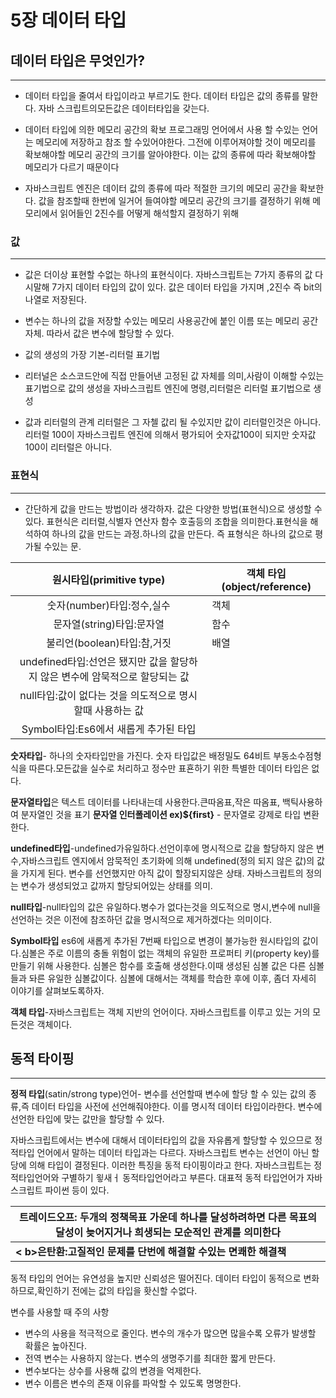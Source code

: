# 5장 데이터 타입

## 데이터 타입은 무엇인가?

---------------------------------------------------------------------------

- 데이터 타입을 줄여서 타입이라고 부르기도 한다. 데이터 타입은 값의 종류를 말한다. 자바 스크립트의모든값은 데이터타입을 갖는다.

- 데이터 타입에 의한 메모리 공간의 확보
  프로그래밍 언어에서 사용 할 수있는 언어는 메모리에 저장하고 참조 할 수있어야한다. 그전에 이루어져야할 것이 메모리를 확보해야할 메모리 공간의 크기를 알아야한다. 이는 값의 종류에 따라 확보해야할 메모리가 다르기 때문이다  
- 자바스크립트 엔진은 데이터 값의 종류에 따라 적절한 크기의 메모리 공간을 확보한다.
   값을 참조할때 한번에 일거어 들여야할 메모리 공간의 크기를 결정하기 위해
  메모리에서 읽어들인 2진수를 어떻게 해석할지 결정하기 위해

### 값

---------------------------------------------------------------------------

- 값은 더이상 표현할 수없는 하나의 표현식이다.
   자바스크립트는 7가지 종류의 값 다시말해 7가지 데이터 타입의 값이 있다. 값은 데이터 타입을 가지며 ,2진수 즉 bit의 나열로 저장된다.

- 변수는 하나의 값을 저장할 수있는 메모리 사용공간에 붙인 이름 또는 메모리 공간 자체. 따라서 값은 변수에 할당할 수 있다.

- 값의 생성의 가장 기본-리터럴 표기법 
- 리터널은 소스코드안에 직접 만들어낸 고정된 값 자체를 의미,사람이 이해할 수있는 표기법으로 값의 생성을 자바스크립트 엔진에 명령,리터럴은 리터럴 표기법으로 생성
- 값과 리터럴의 관계
  리터럴은 그 자첼 값리 될 수있지만 값이 리터럴인것은 아니다. 리터럴 100이 자바스크립트 엔진에 의해서 평가되어 숫자값100이 되지만 숫자값 100이 리터럴은 아니다.

### 표현식

---------------------------------------------------------------------------

- 간단하게 값을 만드는 방법이라 생각하자.
  값은 다양한 방법(표현식)으로 생성할 수 있다.
  표현식은 리터럴,식별자 연산자 함수 호출등의 조합을 의미한다.표현식을 해석하여 하나의 값을 만드는 과정.하나의  값을 만든다.
  즉 표형식은 하나의 값으로 평가될 수있는 문.

|                   원시타입(primitive type)                   | 객체 타입(object/reference) |
| :----------------------------------------------------------: | --------------------------- |
|                  숫자(number)타입:정수,실수                  | 객체                        |
|                  문자열(string)타입:문자열                   | 함수                        |
|                 불리언(boolean)타입:참,거짓                  | 배열                        |
| undefined타입:선언은 됐지만 값을 할당하지 않은 변수에 암묵적으로 할당되는 값 |                             |
|  null타입:값이 없다는 것을 의도적으로 명시할때 사용하는 값   |                             |
|            Symbol타입:Es6에서 새롭게 추가된 타입             |                             |

**숫자타입**- 하나의 숫자타입만을 가진다. 숫자 타입값은 배정밀도 64비트 부동소수점형식을 따른다.모든값을 실수로 처리하고 정수만 표횬하기 위한 특별한 데이터 타입은 없다.

**문자열타입**은 텍스트 데이터를 나타내는데 사용한다.큰따옴표,작은 따옴표, 백틱사용하여 분자열인 것을 표기
**문자열 인터폴레이션  ex)${first}** - 문자열로 강제로 타입 변환한다.

**undefined타입**-undefined가유일하다.선언이후에 명시적으로 값을 할당하지 않은 변수,자바스크립트 엔지에서 암묵적인 초기화에 의해 undefined(정의 되지 않은 값)의 값을 가지게 된다. 변수를 선언했지만 아직 값이 할장되지않은 상태.
 자바스크립트의 정의는 변수가 생성되었고 값까지 할당되어있는 상태를 의미.

**null타입**-null타입의 값은 유일하다.병수가 없다는것을 의도적으로 명시,변수에 null을 선언하는 것은 이전에 참조하던 값을 명시적으로 제거하겠다는 의미이다.

**Symbol타입**  es6에 새롭게 추가된 7번째 타입으로 변경이 불가능한 원시타입의 값이다.심볼은 주로 이름의 충돌 위험이 없는 객체의 유일한 프로퍼티 키(property key)를  만들기 위해 사용한다. 심볼은 함수를 호출해 생성한다.이때 생성된 심볼 값은 다른 심볼들과 돠른 유일한 심볼값이다. 심볼에 대해서는 객체를 학습한 후에 이후, 좀더 자세히 이야기를 살펴보도록하자.

**객체 타입**-자바스크립트는 객체 지반의 언어이다. 자바스크립트를 이루고 있는 거의 모든것은 객체이다.

## 동적 타이핑

---------------------------------------------------------------------------

**정적 타입**(satin/strong type)언어- 변수를 선언할때 변수에 할당 할 수 있는 값의 종류,즉 데이터 타입을 사전에 선언해줘야한다. 이를 명시적 데이터 타입이라한다. 변수에 선언한 타입에 맞는 값만을 할당할 수 있다.

자바스크립트에서는 변수에 대해서 데이터타입의 값을 자유롭게 할당할 수 있으므로 정적타입 언어에서 말하는 데이터 타입과는 다르다. 자바스크립트 변수는 선언이 아닌 할당에 의해 타입이 결정된다. 이러한 특징을 동적 타이핑이라고 한다. 자바스크립트는 정적타입언어와 구별하기 윟새ㅓ 동적타입언어라고 부른다. 대표적 동적 타입언어가 자바스크립트 파이썬 등이 있다.

| **트레이드오프: 두개의 정책목표 가운데 하나를 달성하려하면 다른 목표의 달성이 늦어지거나 희생되는 모순적인 관계를 의미한다** |
| ------------------------------------------------------------ |
| **< b>은탄환:고질적인 문제를 단번에 해결할 수있는 면쾌한 해결책</b>** |

 동적 타입의 언어는 유연성을 높지만 신뢰성은 떨어진다. 데이터 타입이 동적으로 변화하므로,확인하기 전에는 값의 타입을 홧신할 수없다.

변수를 사용할 때 주의 사항

- 변수의 사용을 적극적으로 줄인다. 변수의 개수가 많으면 많을수록 오류가 발생할 확률은 높아진다.
- 전역 변수는 사용하지 않는다. 변수의 생명주기를 최대한 짧게 만든다.
- 변수보다는 상수를 사용해 값의 변경을 억제한다.
- 변수 이름은 변수의 존재 이유를 파악할 수 있도록 명명한다.